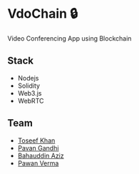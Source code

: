 # VdoChain :lock:
Video Conferencing App using Blockchain

## Stack
* Nodejs
* Solidity
* Web3.js
* WebRTC

## Team
* [Toseef Khan](https://github.com/toseefkhan403)
* [Pavan Gandhi](https://github.com/iampavangandhi)
* [Bahauddin Aziz](https://github.com/BahauddinAziz)
* [Pawan Verma](https://github.com/PawanVerma1337)